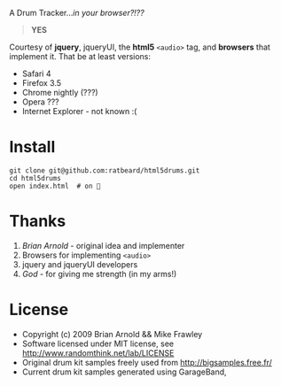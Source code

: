 A Drum Tracker..._in your browser?!??_

> **YES**

Courtesy of **jquery**, jqueryUI, the **html5** `<audio>` tag, and **browsers** that implement it.  That be at least versions:

- Safari 4
- Firefox 3.5
- Chrome nightly (???)
- Opera ???
- Internet Explorer - not known :(

Install
=======

    git clone git@github.com:ratbeard/html5drums.git
    cd html5drums
    open index.html  # on 

Thanks
======

1. _Brian Arnold_ - original idea and implementer
2. Browsers for implementing `<audio>`
3. jquery and jqueryUI developers
4. _God_ - for giving me strength (in my arms!)

License
=======

* Copyright (c) 2009 Brian Arnold && Mike Frawley
* Software licensed under MIT license, see http://www.randomthink.net/lab/LICENSE
* Original drum kit samples freely used from http://bigsamples.free.fr/
* Current drum kit samples generated using GarageBand,
